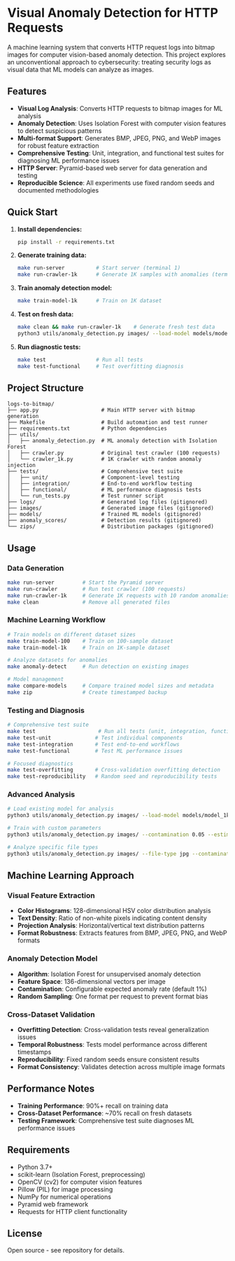 # Visual Anomaly Detection for HTTP Requests

A machine learning system that converts HTTP request logs into bitmap images for computer vision-based anomaly detection. This project explores an unconventional approach to cybersecurity: treating security logs as visual data that ML models can analyze as images.

## Features

- **Visual Log Analysis**: Converts HTTP requests to bitmap images for ML analysis
- **Anomaly Detection**: Uses Isolation Forest with computer vision features to detect suspicious patterns
- **Multi-format Support**: Generates BMP, JPEG, PNG, and WebP images for robust feature extraction
- **Comprehensive Testing**: Unit, integration, and functional test suites for diagnosing ML performance issues
- **HTTP Server**: Pyramid-based web server for data generation and testing
- **Reproducible Science**: All experiments use fixed random seeds and documented methodologies

## Quick Start

1. **Install dependencies:**
   ```bash
   pip install -r requirements.txt
   ```

2. **Generate training data:**
   ```bash
   make run-server          # Start server (terminal 1)
   make run-crawler-1k      # Generate 1K samples with anomalies (terminal 2)
   ```

3. **Train anomaly detection model:**
   ```bash
   make train-model-1k      # Train on 1K dataset
   ```

4. **Test on fresh data:**
   ```bash
   make clean && make run-crawler-1k    # Generate fresh test data
   python3 utils/anomaly_detection.py images/ --load-model models/model_1k_samples_*.pkl
   ```

5. **Run diagnostic tests:**
   ```bash
   make test                # Run all tests
   make test-functional     # Test overfitting diagnosis
   ```

## Project Structure

```
logs-to-bitmap/
├── app.py                    # Main HTTP server with bitmap generation
├── Makefile                  # Build automation and test runner
├── requirements.txt          # Python dependencies
├── utils/
│   ├── anomaly_detection.py  # ML anomaly detection with Isolation Forest
│   ├── crawler.py            # Original test crawler (100 requests)
│   └── crawler_1k.py         # 1K crawler with random anomaly injection
├── tests/                    # Comprehensive test suite
│   ├── unit/                 # Component-level testing
│   ├── integration/          # End-to-end workflow testing
│   ├── functional/           # ML performance diagnosis tests
│   └── run_tests.py          # Test runner script
├── logs/                     # Generated log files (gitignored)
├── images/                   # Generated image files (gitignored)
├── models/                   # Trained ML models (gitignored)
├── anomaly_scores/           # Detection results (gitignored)
└── zips/                     # Distribution packages (gitignored)
```

## Usage

### Data Generation
```bash
make run-server         # Start the Pyramid server
make run-crawler        # Run test crawler (100 requests)
make run-crawler-1k     # Generate 1K requests with 10 random anomalies
make clean              # Remove all generated files
```

### Machine Learning Workflow
```bash
# Train models on different dataset sizes
make train-model-100    # Train on 100-sample dataset
make train-model-1k     # Train on 1K-sample dataset  

# Analyze datasets for anomalies
make anomaly-detect     # Run detection on existing images

# Model management
make compare-models     # Compare trained model sizes and metadata
make zip                # Create timestamped backup
```

### Testing and Diagnosis
```bash
# Comprehensive test suite
make test                    # Run all tests (unit, integration, functional)
make test-unit              # Test individual components  
make test-integration       # Test end-to-end workflows
make test-functional        # Test ML performance issues

# Focused diagnostics
make test-overfitting       # Cross-validation overfitting detection
make test-reproducibility   # Random seed and reproducibility tests
```

### Advanced Analysis
```bash
# Load existing model for analysis
python3 utils/anomaly_detection.py images/ --load-model models/model_1k_samples_*.pkl

# Train with custom parameters
python3 utils/anomaly_detection.py images/ --contamination 0.05 --estimators 200

# Analyze specific file types
python3 utils/anomaly_detection.py images/ --file-type jpg --contamination 0.01
```

## Machine Learning Approach

### Visual Feature Extraction
- **Color Histograms**: 128-dimensional HSV color distribution analysis
- **Text Density**: Ratio of non-white pixels indicating content density  
- **Projection Analysis**: Horizontal/vertical text distribution patterns
- **Format Robustness**: Extracts features from BMP, JPEG, PNG, and WebP formats

### Anomaly Detection Model
- **Algorithm**: Isolation Forest for unsupervised anomaly detection
- **Feature Space**: 136-dimensional vectors per image
- **Contamination**: Configurable expected anomaly rate (default 1%)
- **Random Sampling**: One format per request to prevent format bias

### Cross-Dataset Validation
- **Overfitting Detection**: Cross-validation tests reveal generalization issues  
- **Temporal Robustness**: Tests model performance across different timestamps
- **Reproducibility**: Fixed random seeds ensure consistent results
- **Format Consistency**: Validates detection across multiple image formats

## Performance Notes

- **Training Performance**: 90%+ recall on training data
- **Cross-Dataset Performance**: ~70% recall on fresh datasets
- **Testing Framework**: Comprehensive test suite diagnoses ML performance issues

## Requirements

- Python 3.7+
- scikit-learn (Isolation Forest, preprocessing)
- OpenCV (cv2) for computer vision features
- Pillow (PIL) for image processing
- NumPy for numerical operations
- Pyramid web framework
- Requests for HTTP client functionality

## License

Open source - see repository for details.